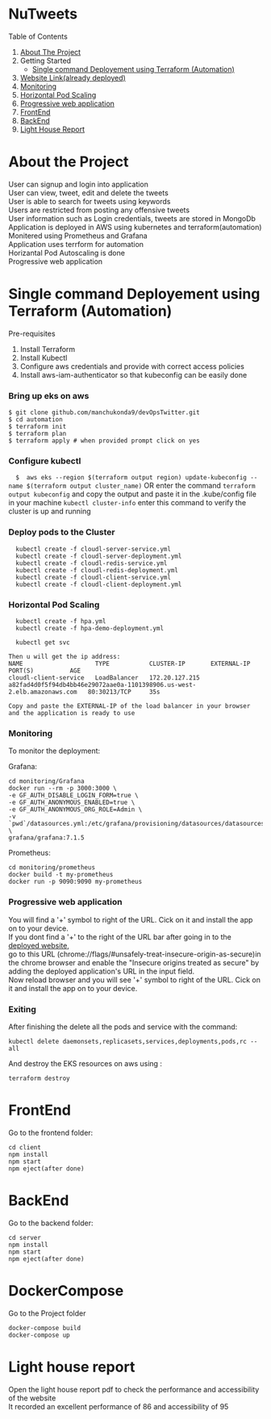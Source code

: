 # NuTweets

  <summary>Table of Contents</summary>
  <ol>
    <li>
      <a href="#about-the-project">About The Project</a>
    </li>
    <li>
    Getting Started
      <ul>
        <li><a href="#single-command-deployement-using-terraform-automation">Single command Deployement using Terraform (Automation)</a></li>
      </ul>
      <li><a href="http://a6154b83af0b6465f9cc9d0466d66abb-1177565989.us-west-2.elb.amazonaws.com/">Website Link(already deployed)</a></li>
    </li>
    <li><a href="#monitoring">Monitoring</a></li>
    <li><a href="#horizontal-pod-scaling">Horizontal Pod Scaling</a></li>
    <li><a href="#progressive-web-application">Progressive web application</a></li>
    <li><a href="#frontend">FrontEnd</a></li>
    <li><a href="#backend">BackEnd</a></li>
  <li><a href="#light-house-report">Light House Report</a></li>
  </ol>

# About the Project
User can signup and login into application<br />
User can view, tweet, edit and delete the tweets<br />
User is able to search for tweets using keywords<br />
Users are restricted from posting any offensive tweets<br />
User information such as Login credentials, tweets are stored in MongoDb<br />
Application is deployed in AWS using kubernetes and terraform(automation)<br />
Monitered using Prometheus and Grafana<br />
Application uses terrform for automation<br />
Horizantal Pod Autoscaling is done<br />
Progressive web application

# Single command Deployement using Terraform (Automation)
Pre-requisites
1. Install Terraform 
2. Install Kubectl 
3. Configure aws credentials and provide with correct access policies
4. Install aws-iam-authenticator so that kubeconfig can be easily done

### Bring up eks on aws
  ```
  $ git clone github.com/manchukonda9/devOpsTwitter.git
  $ cd automation
  $ terraform init
  $ terraform plan
  $ terraform apply # when provided prompt click on yes
  ```
### Configure kubectl
```   $  aws eks --region $(terraform output region) update-kubeconfig --name $(terraform output cluster_name) ```
OR enter the command ``` terraform output kubeconfig ``` and copy the output and paste it in the .kube/config file in your machine
```kubectl cluster-info``` enter this command to verify the cluster is up and running

### Deploy pods to the Cluster
```
  kubectl create -f cloudl-server-service.yml 
  kubectl create -f cloudl-server-deployment.yml 
  kubectl create -f cloudl-redis-service.yml 
  kubectl create -f cloudl-redis-deployment.yml 
  kubectl create -f cloudl-client-service.yml 
  kubectl create -f cloudl-client-deployment.yml
  ```
### Horizontal Pod Scaling
```
  kubectl create -f hpa.yml
  kubectl create -f hpa-demo-deployment.yml
  
  kubectl get svc
  ```
  
  ```
  Then u will get the ip address:
  NAME                    TYPE           CLUSTER-IP       EXTERNAL-IP                                                               PORT(S)          AGE
cloudl-client-service   LoadBalancer   172.20.127.215   a82fad4d0f5f94db4bb46e29072aae0a-1101398906.us-west-2.elb.amazonaws.com   80:30213/TCP     35s

  Copy and paste the EXTERNAL-IP of the load balancer in your browser and the application is ready to use
  ```
  
  ### Monitoring
  To monitor the deployment:
  
  Grafana:
  ``` 
  cd monitoring/Grafana
  docker run --rm -p 3000:3000 \
  -e GF_AUTH_DISABLE_LOGIN_FORM=true \
  -e GF_AUTH_ANONYMOUS_ENABLED=true \
  -e GF_AUTH_ANONYMOUS_ORG_ROLE=Admin \
  -v `pwd`/datasources.yml:/etc/grafana/provisioning/datasources/datasources.yml \
  grafana/grafana:7.1.5
  
  ```
  Prometheus:
  ```
  cd monitoring/prometheus
  docker build -t my-prometheus
  docker run -p 9090:9090 my-prometheus
  
  ```
  ### Progressive web application
  You will find a '+' symbol to right of the URL. Cick on it and install the app on to your device. <br/>
  If you dont find a '+' to the right of the URL bar after going in to the <a href="http://a6154b83af0b6465f9cc9d0466d66abb-1177565989.us-west-2.elb.amazonaws.com/"> deployed website</a>, <br/> go to this URL (chrome://flags/#unsafely-treat-insecure-origin-as-secure)in the chrome browser and enable the "Insecure origins treated as secure" by adding the deployed application's URL in the input field.<br/>
 Now reload browser and you will see '+' symbol to right of the URL. Cick on it and install the app on to your device. 
  
  
  ### Exiting
  After finishing the delete all the pods and service with the command:
  ```
  kubectl delete daemonsets,replicasets,services,deployments,pods,rc --all
  
  ```
  And destroy the EKS resources on aws using :
  ```
  terraform destroy 
  
   ```
   
   # FrontEnd
   Go to the frontend folder:
   ```
   cd client
   npm install
   npm start 
   npm eject(after done)
   ```
   # BackEnd
   Go to the backend folder:
   ```
   cd server
   npm install
   npm start 
   npm eject(after done)
   ```
   # DockerCompose
   Go to the Project folder
   ```
   docker-compose build
   docker-compose up
   ```
   # Light house report
   Open the light house report pdf to check the performance and accessibility of the website<br />
   It recorded an excellent performance of 86 and accessibility of 95
   
   
  
  
